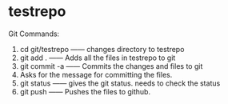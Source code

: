 # testrepo

Git Commands:

1. cd git/testrepo    ——   changes directory to testrepo
2. git add .          ——  Adds all the files in testrepo to git
3. git commit -a      ——  Commits the changes and files to git
4. Asks for the message for committing the files.
5. git status         ——   gives the git status. needs to check the status
6. git push           ——   Pushes the files to github.